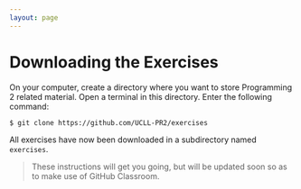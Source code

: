 ```yaml
---
layout: page
---
```


# Downloading the Exercises

On your computer, create a directory where you want to store Programming 2 related material.
Open a terminal in this directory.
Enter the following command:

```bash
$ git clone https://github.com/UCLL-PR2/exercises
```

All exercises have now been downloaded in a subdirectory named `exercises`.

> These instructions will get you going, but will be updated soon so as to make use of GitHub Classroom.
